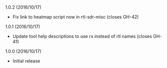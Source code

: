 
1.0.2 (2016/10/17)
* Fix link to heatmap script now in rtl-sdr-misc (closes GH-42)

1.0.1 (2016/10/17)
* Update tool help descriptions to use rx instead of rtl names (closes GH-41)

1.0.0 (2016/10/17)
* Initial release
